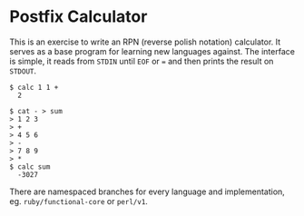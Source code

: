 # Postfix Calculator

This is an exercise to write an RPN (reverse polish notation)
calculator. It serves as a base program for learning new languages
against. The interface is simple, it reads from `STDIN` until `EOF` or
`=` and then prints the result on `STDOUT`.

    $ calc 1 1 +
      2

    $ cat - > sum
    > 1 2 3
    > +
    > 4 5 6
    > -
    > 7 8 9
    > *
    $ calc sum
      -3027

There are namespaced branches for every language and implementation, eg.
`ruby/functional-core` or `perl/v1`.
